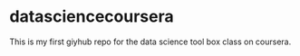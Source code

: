 datasciencecoursera
===================

This is my first giyhub repo for the data science tool box class on coursera.

